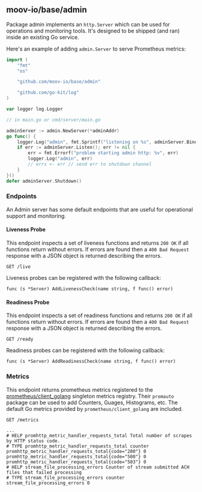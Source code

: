 ## moov-io/base/admin

Package admin implements an `http.Server` which can be used for operations and monitoring tools. It's designed to be shipped (and ran) inside an existing Go service.

Here's an example of adding `admin.Server` to serve Prometheus metrics:

```Go
import (
    "fmt"
    "os"

    "github.com/moov-io/base/admin"

    "github.com/go-kit/log"
)

var logger log.Logger

// in main.go or cmd/server/main.go

adminServer := admin.NewServer(*adminAddr)
go func() {
	logger.Log("admin", fmt.Sprintf("listening on %s", adminServer.BindAddr()))
	if err := adminServer.Listen(); err != nil {
		err = fmt.Errorf("problem starting admin http: %v", err)
		logger.Log("admin", err)
		// errs <- err // send err to shutdown channel
	}
}()
defer adminServer.Shutdown()
```

### Endpoints

An Admin server has some default endpoints that are useful for operational support and monitoring.

#### Liveness Probe

This endpoint inspects a set of liveness functions and returns `200 OK` if all functions return without errors. If errors are found then a `400 Bad Request` response with a JSON object is returned describing the errors.

```
GET /live
```

Liveness probes can be registered with the following callback:

```
func (s *Server) AddLivenessCheck(name string, f func() error)
```

#### Readiness Probe

This endpoint inspects a set of readiness functions and returns `200 OK` if all functions return without errors. If errors are found then a `400 Bad Request` response with a JSON object is returned describing the errors.

```
GET /ready
```

Readiness probes can be registered with the following callback:

```
func (s *Server) AddReadinessCheck(name string, f func() error)
```

### Metrics

This endpoint returns prometheus metrics registered to the [prometheus/client_golang](https://github.com/prometheus/client_golang) singleton metrics registry. Their `promauto` package can be used to add Counters, Guages, Histograms, etc. The default Go metrics provided by `prometheus/client_golang` are included.

```
GET /metrics

...
# HELP promhttp_metric_handler_requests_total Total number of scrapes by HTTP status code.
# TYPE promhttp_metric_handler_requests_total counter
promhttp_metric_handler_requests_total{code="200"} 0
promhttp_metric_handler_requests_total{code="500"} 0
promhttp_metric_handler_requests_total{code="503"} 0
# HELP stream_file_processing_errors Counter of stream submitted ACH files that failed processing
# TYPE stream_file_processing_errors counter
stream_file_processing_errors 0
```
